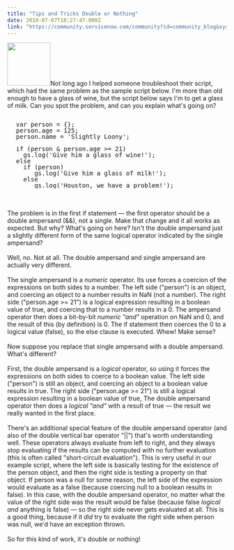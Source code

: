 ```yaml
---
title: "Tips and Tricks Double or Nothing"
date: 2010-07-07T18:27:47.000Z
link: "https://community.servicenow.com/community?id=community_blog&sys_id=0efce2a5dbd0dbc01dcaf3231f9619c5"
---
```

<p><img  alt="" class="jive-image" src="0b52d042dbd417041dcaf3231f9619a3.iix" style="width: auto; height: 99px;" />Not long ago I helped someone troubleshoot their script, which had the same problem as the sample script below. I'm more than old enough to have a glass of wine, but the script below says I'm to get a glass of milk. Can you spot the problem, and can you explain what's going on?<br /><pre style="margin-left:20px;line-height:1;"><br />var person = {};<br />person.age = 125;<br />person.name = 'Slightly Loony';<br /><br />if (person &amp; person.age &gt;= 21)<br />  gs.log('Give him a glass of wine!');<br />else<br />  if (person)<br />     gs.log('Give him a glass of milk!');<br />  else<br />     gs.log('Houston, we have a problem!');<br /></pre><br /><!--break--><br />The problem is in the first if statement — the first operator should be a double ampersand (&amp;&amp;), not a single. Make that change and it all works as expected. But why? What's going on here? Isn't the double ampersand just a slightly different form of the same logical operator indicated by the single ampersand?<br /><br />Well, no. Not at all. The double ampersand and single ampersand are actually very different.<br /><br />The single ampersand is a <i>numeric</i> operator. Its use forces a coercion of the expressions on both sides to a number. The left side ("person") is an object, and coercing an object to a number results in NaN (not a number). The right side ("person.age &gt;= 21") is a logical expression resulting in a boolean value of true, and coercing that to a number results in a 0. The ampersand operator then does a bit-by-bit <i>numeric "and"</i> operation on NaN and 0, and the result of this (by definition) is 0. The if statement then coerces the 0 to a logical value (false), so the else clause is executed. Whew! Make sense?<br /><br />Now suppose you replace that single ampersand with a double ampersand. What's different?<br /><br />First, the double ampersand is a <i>logical</i> operator, so using it forces the expressions on both sides to coerce to a boolean value. The left side ("person") is still an object, and coercing an object to a boolean value results in true. The right side ("person.age &gt;= 21") is still a logical expression resulting in a boolean value of true, The double ampersand operator then does a <i>logical "and"</i> with a result of true — the result we really wanted in the first place. <br /><br />There's an additional special feature of the double ampersand operator (and also of the double vertical bar operator "||") that's worth understanding well. These operators always evaluate from left to right, and they always stop evaluating if the results can be computed with no further evaluation (this is often called "short-circuit evaluation"). This is very useful in our example script, where the left side is basically testing for the existence of the person object, and then the right side is testing a property on that object. If person was a null for some reason, the left side of the expression would evaluate as a false (because coercing null to a boolean results in false). In this case, with the double ampersand operator, no matter what the value of the right side was the result would be false (because false <i>logical and</i> anything is false) — so the right side never gets evaluated at all. This is a good thing, because if it <i>did</i> try to evaluate the right side when person was null, we'd have an exception thrown.<br /><br />So for this kind of work, it's double or nothing!</p>